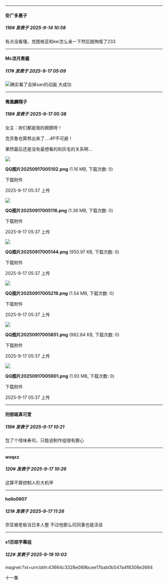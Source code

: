 ﻿
*****

####  安广多惠子  
##### 116#       发表于 2025-9-14 10:58

有点没看懂，克图格亚和kei怎么亲一下然后就殉情了233


*****

####  Mc凉月奏酱  
##### 117#       发表于 2025-9-17 05:09

<img src="https://static.stage1st.com/image/smiley/face2017/037.png" referrerpolicy="no-referrer">确实看了会掉san的动画 大成功


*****

####  鸯凰麟翔子  
##### 118#       发表于 2025-9-17 05:38

女主：妳们都是我的翅膀呀！

克苏鲁也算熬出来了....4P不可避！

果然最后还是没有最想看的和灰毛的关系啊...

<img src="https://img.stage1st.com/forum/202509/17/053702dsse2jcfyszl6tlz.png" referrerpolicy="no-referrer">

<strong>QQ图片20250917005102.png</strong> (1.16 MB, 下载次数: 0)

下载附件

2025-9-17 05:37 上传

<img src="https://img.stage1st.com/forum/202509/17/053703qlrs2d5zweurzde7.png" referrerpolicy="no-referrer">

<strong>QQ图片20250917005116.png</strong> (1.36 MB, 下载次数: 0)

下载附件

2025-9-17 05:37 上传

<img src="https://img.stage1st.com/forum/202509/17/053704kz242im7m2a4gya2.png" referrerpolicy="no-referrer">

<strong>QQ图片20250917005144.png</strong> (950.97 KB, 下载次数: 0)

下载附件

2025-9-17 05:37 上传

<img src="https://img.stage1st.com/forum/202509/17/053705zzpnvu55dtcggtu5.png" referrerpolicy="no-referrer">

<strong>QQ图片20250917005219.png</strong> (1.54 MB, 下载次数: 0)

下载附件

2025-9-17 05:37 上传

<img src="https://img.stage1st.com/forum/202509/17/053705ifq2zhomfz78lh4g.png" referrerpolicy="no-referrer">

<strong>QQ图片20250917005851.png</strong> (982.84 KB, 下载次数: 0)

下载附件

2025-9-17 05:37 上传

<img src="https://img.stage1st.com/forum/202509/17/053707f8lgykvr8sz0k3h9.png" referrerpolicy="no-referrer">

<strong>QQ图片20250917005901.png</strong> (1.93 MB, 下载次数: 0)

下载附件

2025-9-17 05:37 上传


*****

####  刑部姬真可爱  
##### 119#       发表于 2025-9-17 10:21

包了个怪味寿司，只能说制作组很有豚心


*****

####  wsqxz  
##### 120#       发表于 2025-9-17 10:26

这算不算控制人形大机甲


*****

####  hello0607  
##### 121#       发表于 2025-9-17 11:26

奈亚被老板当日本人整 不过他那么坑同事也是活该


*****

####  s1百综字幕组  
##### 122#       发表于 2025-9-19 10:03

magnet:?xt=urn:btih:43664c3328e089bcee17bab0b547a4f8308e2684

十一集

